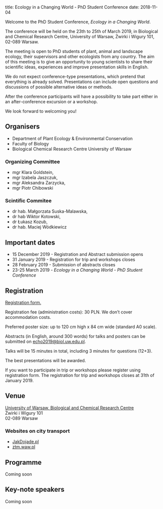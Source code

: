 title: Ecology in a Changing World - PhD Student Conference
date: 2018-11-04

Welcome to the PhD Student Conference, _Ecology in a Changing World_.

The conference will be held on the 23th to 25th of March 2019, in Biological and Chemical Research Centre, University of Warsaw, Żwirki i Wigury 101, 02-089 Warsaw.

The meeting is open to PhD students of plant, animal and landscape ecology, their supervisors and other ecologists from any country. The aim of this meeting is to give an opportunity to young scientists to share their scientific ideas, experiences and improve presentation skills in English.

We do not expect conference-type presentations, which pretend that everything is already solved. Presentations can include open questions and discussions of possible alternative ideas or methods.

After the conference participants will have a possibility to take part either in an after-conference excursion or a workshop.

We look forward to welcoming you!

## Organisers

- Department of Plant Ecology & Environmental Conservation
- Faculty of Biology
- Biological Chemical Research Centre University of Warsaw

### Organizing Committee

- mgr Klara Goldstein,
- mgr Izabela Jaszczuk,
- mgr Aleksandra Zarzycka,
- mgr Piotr Chibowski

### Scintific Commitee

- dr hab. Małgorzata Suska-Malawska,
- dr hab Wiktor Kotowski,
- dr Łukasz Kozub,
- dr hab. Maciej Wódkiewicz

## Important dates

- 15 December 2019 - Registration and Abstract submission opens
- 31 January 2019 - Registration for trip and workshops closes
- 28 February 2019 - Submission of abstracts closes
- 23-25 March 2019 - _Ecology in a Changing World - PhD Student Conference_

## Registration

[Registration form.](https://docs.google.com/forms/d/e/1FAIpQLSfrvxXIZmEDi_SLpWnU3gjhxx7iONOfQ5hXZX8gJq_hNvVDYQ/viewform?usp=pp_url&entry.2005620554=Jan&entry.1045781291=Kowalski&entry.1065046570=University+of+Warsaw,+Faculty+of+Biology&entry.1166974658=On+the+influence+of+the+sunspots+on+a+migrations+of+penguins&entry.839337160=Field+measurements+of+population+of+narwhals+in+Baltic+Sea)

Registration fee (administration costs): 30 PLN. We don’t cover accommodation costs.

<!-- Registration form (in google): -->
<!-- First name -->
<!-- Family name -->
<!-- Affilliation: -->
<!-- Presentation: -->
<!-- Poster: -->

Preferred poster size: up to 120 cm high x 84 cm wide (standard A0 scale).

Abstracts (in English, around 300 words) for talks and posters can be submitted on [echo2019@biol.uw.edu.pl](echo2019@biol.uw.edu.pl).

Talks will be 15 minutes in total, including 3 minutes for questions (12+3).

The best presentations will be awarded.

If you want to participate in trip or workshops please register using registration form. The registration for trip and workshops closes at 31th of January 2019.

## Venue

<div id='map' class='shadow'></div>

[University of Warsaw, Biological and Chemical Research Centre](http://cnbch.uw.edu.pl/language/en/contacts-2/)  
Żwirki i Wigury 101  
02-089 Warsaw

### Websites on city transport

- [JakDojade.pl](jakdojade.pl)
- [ztm.waw.pl](ztm.waw.pl)

## Programme

Coming soon

## Key-note speakers

Coming soon
